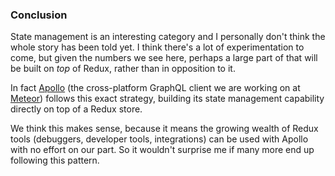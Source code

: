 ### Conclusion

State management is an interesting category and I personally don't think the whole story has been told yet. I think there's a lot of experimentation to come, but given the numbers we see here, perhaps a large part of that will be built on *top* of Redux, rather than in opposition to it. 

In fact [Apollo](http://apollostack.com) (the cross-platform GraphQL client we are working on at [Meteor](http://meteor.com)) follows this exact strategy, building its state management capability directly on top of a Redux store. 

We think this makes sense, because it means the growing wealth of Redux tools (debuggers, developer tools, integrations) can be used with Apollo with no effort on our part. So it wouldn't surprise me if many more end up following this pattern.